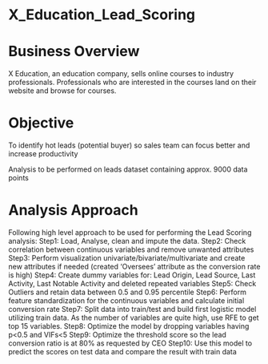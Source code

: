 # X_Education_Lead_Scoring

 # Business Overview
 X Education, an education company, sells online courses to industry professionals. Professionals who are interested in the courses land on their website and browse for courses. 

 # Objective
To identify hot leads (potential buyer) so sales team can focus better and increase productivity

 Analysis to be performed on leads dataset containing approx. 9000 data points
 
# Analysis Approach
Following high level approach to be used for performing the Lead Scoring analysis:
Step1: Load, Analyse, clean and impute the data.
Step2: Check correlation between continuous variables and remove unwanted attributes
Step3: Perform visualization univariate/bivariate/multivariate and create new attributes if needed (created ‘Oversees’ attribute as the conversion rate is high)
Step4: Create dummy variables for: Lead Origin, Lead Source, Last Activity, Last Notable Activity and deleted repeated variables
Step5: Check Outliers and retain data between 0.5 and 0.95 percentile
Step6: Perform feature standardization for the continuous variables and calculate initial conversion rate
Step7:  Split data into train/test and build first logistic model utilizing train data. As the number of variables are quite high, use RFE to get top 15 variables.
Step8: Optimize the model by dropping variables having p<0.5 and VIFs<5
Step9: Optimize the threshold score so the lead conversion ratio is at 80% as requested by CEO
Step10: Use this model to predict the scores on test data and compare the result with train data
